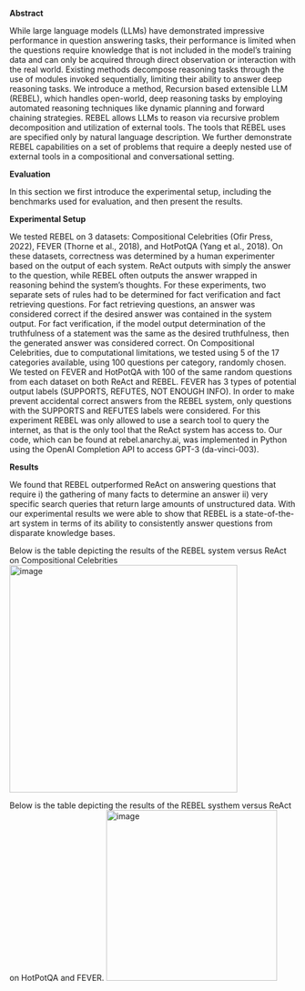 **Abstract**

While large language models (LLMs) have demonstrated impressive performance in question answering tasks, their performance is limited when the questions require knowledge that is not
included in the model’s training data and can only be acquired through direct observation or interaction with the real world. Existing methods decompose reasoning tasks through the use of modules invoked sequentially, limiting their ability to answer deep reasoning tasks. We introduce a method, Recursion based extensible LLM
(REBEL), which handles open-world, deep reasoning tasks by employing automated reasoning techniques like dynamic planning and forward chaining strategies. REBEL allows LLMs to reason via recursive problem decomposition and utilization of external tools. The tools that REBEL
uses are specified only by natural language description. We further demonstrate REBEL capabilities on a set of problems that require a deeply nested use of external tools in a compositional
and conversational setting.

**Evaluation**

In this section we first introduce the experimental setup, including the benchmarks used for evaluation, and then present the results.

**Experimental Setup**

We tested REBEL on 3 datasets: Compositional Celebrities (Ofir Press, 2022), FEVER (Thorne et al., 2018), and
HotPotQA (Yang et al., 2018). On these datasets, correctness was determined by a human
experimenter based on the output of each system. ReAct outputs with simply the answer to the question, while REBEL
often outputs the answer wrapped in reasoning behind the system’s thoughts. For these experiments, two separate sets
of rules had to be determined for fact verification and fact retrieving questions. For fact retrieving questions, an answer
was considered correct if the desired answer was contained in the system output. For fact verification, if the model output determination of the truthfulness of a statement was the
same as the desired truthfulness, then the generated answer was considered correct. On Compositional Celebrities, due to computational limitations, we tested using 5 of the 17 categories available,
using 100 questions per category, randomly chosen. We tested on FEVER and HotPotQA with 100 of the same random questions from each dataset on both ReAct and
REBEL. FEVER has 3 types of potential output labels (SUPPORTS, REFUTES, NOT ENOUGH INFO). In order to make prevent accidental correct answers from the
REBEL system, only questions with the SUPPORTS and REFUTES labels were considered. For this experiment REBEL was only allowed to use a search tool to query the internet, as that is the only tool
that the ReAct system has access to. Our code, which can be found at rebel.anarchy.ai, was implemented in Python using the OpenAI Completion API to access GPT-3 (da-vinci-003).

**Results**

We found that REBEL outperformed ReAct on answering questions that require i) the gathering of many facts to determine an answer ii) very specific search queries that return
large amounts of unstructured data. With our experimental results we were able to show that REBEL is a state-of-the-art system in terms of its ability to consistently answer
questions from disparate knowledge bases.

Below is the table depicting the results of the REBEL system versus ReAct on Compositional Celebrities
<img width="400" alt="image" src="https://github.com/anarchy-ai/LLM-VM/assets/37461794/842ff756-f52b-403d-94a0-595e5ac9bba7">

Below is the table depicting the results of the REBEL systhem versus ReAct on HotPotQA and FEVER.
<img width="300" alt="image" src="https://github.com/anarchy-ai/LLM-VM/assets/37461794/de2e1df4-7f4a-4947-8c32-2ce4312df484">


